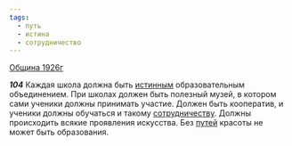 ```yaml
---
tags:
  - путь
  - истина
  - сотрудничество
---
```


[Община 1926г](https://127.0.0.1:4002/agni/1926)

___104___
Каждая школа должна быть [истинным](../../../tags/#истина) образовательным объединением. При школах должен быть полезный музей, в котором сами ученики должны принимать участие. Должен быть кооператив, и ученики должны обучаться и такому [сотрудничеству](../../../tags/#сотрудничество). Должны происходить всякие проявления искусства. Без [путей](../../../tags/#путь) красоты не может быть образования.   


